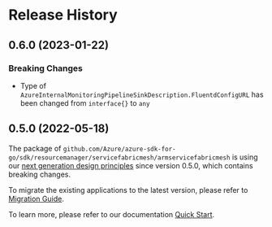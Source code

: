 # Release History

## 0.6.0 (2023-01-22)
### Breaking Changes

- Type of `AzureInternalMonitoringPipelineSinkDescription.FluentdConfigURL` has been changed from `interface{}` to `any`


## 0.5.0 (2022-05-18)

The package of `github.com/Azure/azure-sdk-for-go/sdk/resourcemanager/servicefabricmesh/armservicefabricmesh` is using our [next generation design principles](https://azure.github.io/azure-sdk/general_introduction.html) since version 0.5.0, which contains breaking changes.

To migrate the existing applications to the latest version, please refer to [Migration Guide](https://aka.ms/azsdk/go/mgmt/migration).

To learn more, please refer to our documentation [Quick Start](https://aka.ms/azsdk/go/mgmt).